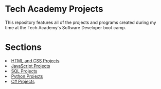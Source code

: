 # Tech Academy Projects
 
This repository features all of the projects and programs created during my time at the Tech Academy's Software Developer boot camp.

# Sections
<li><a href="https://github.com/ethantl-1511/Tech-Academy-Projects/blob/main/HTML-and-CSS-Projects/"> HTML and CSS Projects </li>
<li><a href="https://github.com/ethantl-1511/Tech-Academy-Projects/tree/main/JavaScript-Projects"> JavaScript Projects </li>
<li><a href="https://github.com/ethantl-1511/Tech-Academy-Projects/tree/main/SQL-Projects"> SQL Projects </li>
<li><a href="https://github.com/ethantl-1511/Tech-Academy-Projects/tree/main/Python-Projects"> Python Projects </li>
<li><a href="https://github.com/ethantl-1511/Tech-Academy-Projects/blob/main/C-Sharp-Projects/"> C# Projects </li>

